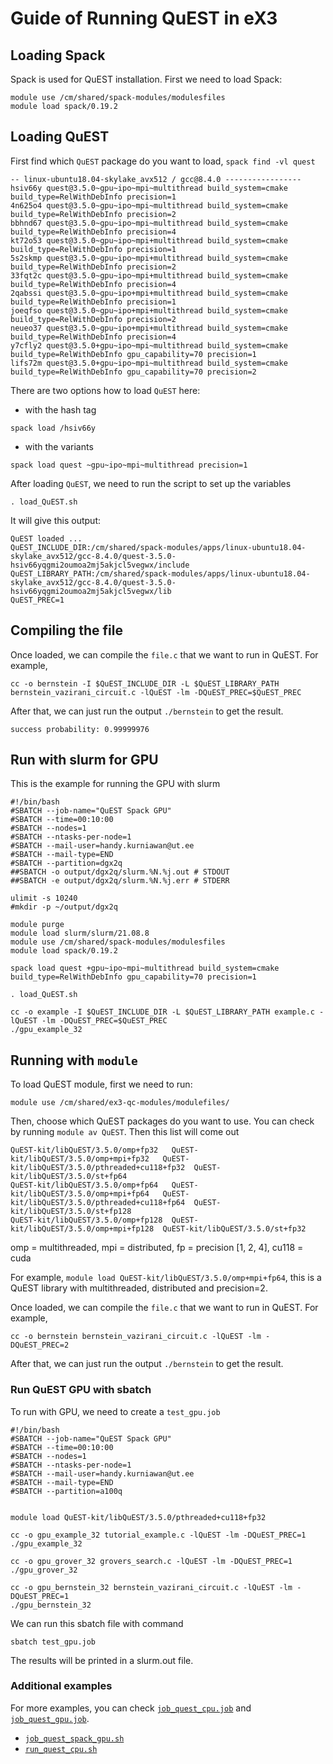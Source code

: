 # Guide of Running QuEST in eX3

## Loading Spack

Spack is used for QuEST installation. First we need to load Spack:

```
module use /cm/shared/spack-modules/modulesfiles
module load spack/0.19.2
```

## Loading QuEST

First find which `QuEST` package do you want to load, `spack find -vl quest`

```
-- linux-ubuntu18.04-skylake_avx512 / gcc@8.4.0 -----------------
hsiv66y quest@3.5.0~gpu~ipo~mpi~multithread build_system=cmake build_type=RelWithDebInfo precision=1
4n625o4 quest@3.5.0~gpu~ipo~mpi~multithread build_system=cmake build_type=RelWithDebInfo precision=2
bbhnd67 quest@3.5.0~gpu~ipo~mpi~multithread build_system=cmake build_type=RelWithDebInfo precision=4
kt72o53 quest@3.5.0~gpu~ipo~mpi+multithread build_system=cmake build_type=RelWithDebInfo precision=1
5s2skmp quest@3.5.0~gpu~ipo~mpi+multithread build_system=cmake build_type=RelWithDebInfo precision=2
33fqt2c quest@3.5.0~gpu~ipo~mpi+multithread build_system=cmake build_type=RelWithDebInfo precision=4
2qabssi quest@3.5.0~gpu~ipo+mpi+multithread build_system=cmake build_type=RelWithDebInfo precision=1
joeqfso quest@3.5.0~gpu~ipo+mpi+multithread build_system=cmake build_type=RelWithDebInfo precision=2
neueo37 quest@3.5.0~gpu~ipo+mpi+multithread build_system=cmake build_type=RelWithDebInfo precision=4
y7cfly2 quest@3.5.0+gpu~ipo~mpi~multithread build_system=cmake build_type=RelWithDebInfo gpu_capability=70 precision=1
lifs72m quest@3.5.0+gpu~ipo~mpi~multithread build_system=cmake build_type=RelWithDebInfo gpu_capability=70 precision=2
```

There are two options how to load `QuEST` here:

- with the hash tag

```
spack load /hsiv66y
```

- with the variants

```
spack load quest ~gpu~ipo~mpi~multithread precision=1
```

After loading `QuEST`, we need to run the script to set up the variables

```
. load_QuEST.sh
```

It will give this output:

```
QuEST loaded ...
QuEST_INCLUDE_DIR:/cm/shared/spack-modules/apps/linux-ubuntu18.04-skylake_avx512/gcc-8.4.0/quest-3.5.0-hsiv66yqgmi2oumoa2mj5akjcl5vegwx/include
QuEST_LIBRARY_PATH:/cm/shared/spack-modules/apps/linux-ubuntu18.04-skylake_avx512/gcc-8.4.0/quest-3.5.0-hsiv66yqgmi2oumoa2mj5akjcl5vegwx/lib
QuEST_PREC=1
```

## Compiling the file

Once loaded, we can compile the `file.c` that we want to run in QuEST. For example,

```
cc -o bernstein -I $QuEST_INCLUDE_DIR -L $QuEST_LIBRARY_PATH  bernstein_vazirani_circuit.c -lQuEST -lm -DQuEST_PREC=$QuEST_PREC
```

After that, we can just run the output `./bernstein` to get the result.

```
success probability: 0.99999976
```

## Run with slurm for GPU

This is the example for running the GPU with slurm

```
#!/bin/bash
#SBATCH --job-name="QuEST Spack GPU"
#SBATCH --time=00:10:00
#SBATCH --nodes=1
#SBATCH --ntasks-per-node=1
#SBATCH --mail-user=handy.kurniawan@ut.ee
#SBATCH --mail-type=END
#SBATCH --partition=dgx2q
##SBATCH -o output/dgx2q/slurm.%N.%j.out # STDOUT
##SBATCH -e output/dgx2q/slurm.%N.%j.err # STDERR

ulimit -s 10240
#mkdir -p ~/output/dgx2q

module purge
module load slurm/slurm/21.08.8
module use /cm/shared/spack-modules/modulesfiles
module load spack/0.19.2

spack load quest +gpu~ipo~mpi~multithread build_system=cmake build_type=RelWithDebInfo gpu_capability=70 precision=1

. load_QuEST.sh

cc -o example -I $QuEST_INCLUDE_DIR -L $QuEST_LIBRARY_PATH example.c -lQuEST -lm -DQuEST_PREC=$QuEST_PREC
./gpu_example_32

```


## Running with `module`

To load QuEST module, first we need to run:

```
module use /cm/shared/ex3-qc-modules/modulefiles/
```

Then, choose which QuEST packages do you want to use. You can check by running `module av QuEST`. Then this list will come out
```
QuEST-kit/libQuEST/3.5.0/omp+fp32   QuEST-kit/libQuEST/3.5.0/omp+mpi+fp32   QuEST-kit/libQuEST/3.5.0/pthreaded+cu118+fp32  QuEST-kit/libQuEST/3.5.0/st+fp64
QuEST-kit/libQuEST/3.5.0/omp+fp64   QuEST-kit/libQuEST/3.5.0/omp+mpi+fp64   QuEST-kit/libQuEST/3.5.0/pthreaded+cu118+fp64  QuEST-kit/libQuEST/3.5.0/st+fp128
QuEST-kit/libQuEST/3.5.0/omp+fp128  QuEST-kit/libQuEST/3.5.0/omp+mpi+fp128  QuEST-kit/libQuEST/3.5.0/st+fp32
```
omp = multithreaded, mpi = distributed, fp = precision [1, 2, 4], cu118 = cuda


For example, `module load QuEST-kit/libQuEST/3.5.0/omp+mpi+fp64`,
this is a QuEST library with multithreaded, distributed and precision=2.

Once loaded, we can compile the `file.c` that we want to run in QuEST. For example,

```
cc -o bernstein bernstein_vazirani_circuit.c -lQuEST -lm -DQuEST_PREC=2
```

After that, we can just run the output `./bernstein` to get the result.

### Run QuEST GPU with sbatch

To run with GPU, we need to create a `test_gpu.job`

```
#!/bin/bash
#SBATCH --job-name="QuEST Spack GPU"
#SBATCH --time=00:10:00
#SBATCH --nodes=1
#SBATCH --ntasks-per-node=1
#SBATCH --mail-user=handy.kurniawan@ut.ee
#SBATCH --mail-type=END
#SBATCH --partition=a100q


module load QuEST-kit/libQuEST/3.5.0/pthreaded+cu118+fp32

cc -o gpu_example_32 tutorial_example.c -lQuEST -lm -DQuEST_PREC=1
./gpu_example_32

cc -o gpu_grover_32 grovers_search.c -lQuEST -lm -DQuEST_PREC=1
./gpu_grover_32

cc -o gpu_bernstein_32 bernstein_vazirani_circuit.c -lQuEST -lm -DQuEST_PREC=1
./gpu_bernstein_32
```

We can run this sbatch file with command

```sbatch test_gpu.job```

The results will be printed in a slurm.out file.

### Additional examples

For more examples, you can check [`job_quest_cpu.job`](job_quest_cpu.job) and [`job_quest_gpu.job`](job_quest_gpu.job).

- [`job_quest_spack_gpu.sh`](job_quest_spack_gpu.sh)
- [`run_quest_cpu.sh`](run_quest_cpu.sh)
